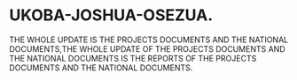 # UKOBA-JOSHUA-OSEZUA.
THE WHOLE UPDATE IS THE PROJECTS DOCUMENTS AND THE NATIONAL DOCUMENTS,THE WHOLE UPDATE OF THE PROJECTS DOCUMENTS AND THE NATIONAL DOCUMENTS IS THE REPORTS OF THE PROJECTS DOCUMENTS AND THE NATIONAL DOCUMENTS.
